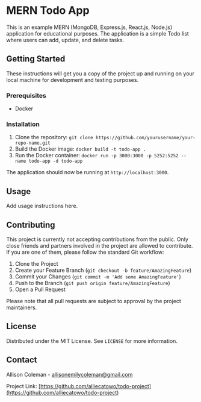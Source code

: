# MERN Todo App

This is an example MERN (MongoDB, Express.js, React.js, Node.js) application for educational purposes. The application is a simple Todo list where users can add, update, and delete tasks.

## Getting Started

These instructions will get you a copy of the project up and running on your local machine for development and testing purposes.

### Prerequisites

- Docker

### Installation

1. Clone the repository:
    `git clone https://github.com/yourusername/your-repo-name.git`
2. Build the Docker image:
    `docker build -t todo-app .`
3. Run the Docker container:
    `docker run -p 3000:3000 -p 5252:5252 --name todo-app -d todo-app`

The application should now be running at `http://localhost:3000`.

## Usage

Add usage instructions here.

## Contributing

This project is currently not accepting contributions from the public. Only close friends and partners involved in the project are allowed to contribute. If you are one of them, please follow the standard Git workflow:

1. Clone the Project
2. Create your Feature Branch (`git checkout -b feature/AmazingFeature`)
3. Commit your Changes (`git commit -m 'Add some AmazingFeature'`)
4. Push to the Branch (`git push origin feature/AmazingFeature`)
5. Open a Pull Request

Please note that all pull requests are subject to approval by the project maintainers.

## License

Distributed under the MIT License. See `LICENSE` for more information.

## Contact

Allison Coleman - allisonemilycoleman@gmail.com

Project Link: [https://github.com/alliecatowo/todo-project](https://github.com/alliecatowo/todo-project)